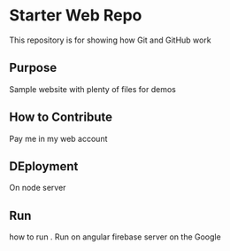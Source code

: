 # Starter Web Repo

This repository is for showing how Git and GitHub work

## Purpose

Sample website with plenty of files for demos

## How to Contribute
Pay me in my web account
## DEployment
On node server

## Run
how to run . Run on angular firebase server on the Google